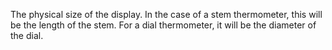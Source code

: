 The physical size of the display. In the case of a stem thermometer, this will be the length of the stem. For a dial thermometer, it will be the diameter of the dial.
